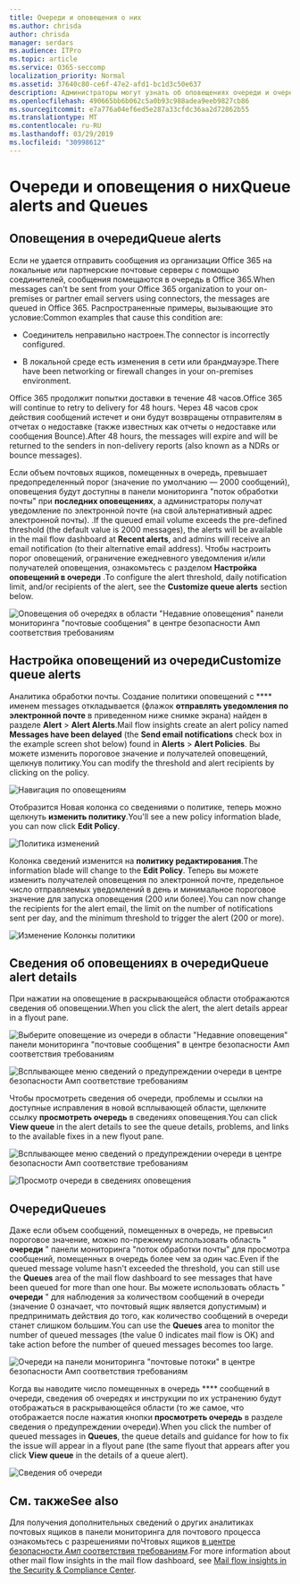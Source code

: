 ```yaml
---
title: Очереди и оповещения о них
ms.author: chrisda
author: chrisda
manager: serdars
ms.audience: ITPro
ms.topic: article
ms.service: O365-seccomp
localization_priority: Normal
ms.assetid: 37640c80-ce6f-47e2-afd1-bc1d3c50e637
description: Администраторы могут узнать об оповещениях очереди и очередях в панели мониторинга "почтовый ящик" в центре безопасности _Амп_ соответствия требованиям.
ms.openlocfilehash: 490665bb6b062c5a0b93c988adea9eeb9827cb86
ms.sourcegitcommit: e7a776a04ef6ed5e287a33cfdc36aa2d72862b55
ms.translationtype: MT
ms.contentlocale: ru-RU
ms.lasthandoff: 03/29/2019
ms.locfileid: "30998612"
---
```

# <a name="queue-alerts-and-queues"></a><span data-ttu-id="f12a3-103">Очереди и оповещения о них</span><span class="sxs-lookup"><span data-stu-id="f12a3-103">Queue alerts and Queues</span></span>

## <a name="queue-alerts"></a><span data-ttu-id="f12a3-104">Оповещения в очереди</span><span class="sxs-lookup"><span data-stu-id="f12a3-104">Queue alerts</span></span>

<span data-ttu-id="f12a3-105">Если не удается отправить сообщения из организации Office 365 на локальные или партнерские почтовые серверы с помощью соединителей, сообщения помещаются в очередь в Office 365.</span><span class="sxs-lookup"><span data-stu-id="f12a3-105">When messages can't be sent from your Office 365 organization to your on-premises or partner email servers using connectors, the messages are queued in Office 365.</span></span> <span data-ttu-id="f12a3-106">Распространенные примеры, вызывающие это условие:</span><span class="sxs-lookup"><span data-stu-id="f12a3-106">Common examples that cause this condition are:</span></span>

- <span data-ttu-id="f12a3-107">Соединитель неправильно настроен.</span><span class="sxs-lookup"><span data-stu-id="f12a3-107">The connector is incorrectly configured.</span></span>

- <span data-ttu-id="f12a3-108">В локальной среде есть изменения в сети или брандмауэре.</span><span class="sxs-lookup"><span data-stu-id="f12a3-108">There have been networking or firewall changes in your on-premises environment.</span></span>

<span data-ttu-id="f12a3-109">Office 365 продолжит попытки доставки в течение 48 часов.</span><span class="sxs-lookup"><span data-stu-id="f12a3-109">Office 365 will continue to retry to delivery for 48 hours.</span></span> <span data-ttu-id="f12a3-110">Через 48 часов срок действия сообщений истечет и они будут возвращены отправителям в отчетах о недоставке (также известных как отчеты о недоставке или сообщения Bounce).</span><span class="sxs-lookup"><span data-stu-id="f12a3-110">After 48 hours, the messages will expire and will be returned to the senders in non-delivery reports (also known as a NDRs or bounce messages).</span></span>

<span data-ttu-id="f12a3-111">Если объем почтовых ящиков, помещенных в очередь, превышает предопределенный порог (значение по умолчанию — 2000 сообщений), оповещения будут доступны в панели мониторинга "поток обработки почты" при **последних оповещениях**, а администраторы получат уведомление по электронной почте (на свой альтернативный адрес электронной почты). .</span><span class="sxs-lookup"><span data-stu-id="f12a3-111">If the queued email volume exceeds the pre-defined threshold (the default value is 2000 messages), the alerts will be available in the mail flow dashboard at **Recent alerts**, and admins will receive an email notification (to their alternative email address).</span></span> <span data-ttu-id="f12a3-112">Чтобы настроить порог оповещений, ограничение ежедневного уведомления и/или получателей оповещения, ознакомьтесь с разделом **Настройка оповещений в очереди** .</span><span class="sxs-lookup"><span data-stu-id="f12a3-112">To configure the alert threshold, daily notification limit, and/or recipients of the alert, see the **Customize queue alerts** section below.</span></span>

![Оповещения об очередях в области "Недавние оповещения" панели мониторинга "почтовые сообщения" в центре безопасности _Амп_ соответствия требованиям](media/5fc4a51c-6118-4270-960b-c6b176ef94ae.png)

## <a name="customize-queue-alerts"></a><span data-ttu-id="f12a3-114">Настройка оповещений из очереди</span><span class="sxs-lookup"><span data-stu-id="f12a3-114">Customize queue alerts</span></span>

<span data-ttu-id="f12a3-115">Аналитика обработки почты. Создание политики оповещений с \*\*\*\* именем messages откладывается (флажок **отправлять уведомления по электронной почте** в приведенном ниже снимке экрана) найден в разделе **Alert** \> **Alert Alerts**.</span><span class="sxs-lookup"><span data-stu-id="f12a3-115">Mail flow insights create an alert policy named **Messages have been delayed** (the **Send email notifications** check box in the example screen shot below) found in **Alerts** \> **Alert Policies**.</span></span> <span data-ttu-id="f12a3-116">Вы можете изменить пороговое значение и получателей оповещений, щелкнув политику.</span><span class="sxs-lookup"><span data-stu-id="f12a3-116">You can modify the threshold and alert recipients by clicking on the policy.</span></span>

![Навигация по оповещениям](media/efb95976-9e0b-484e-a2fd-093c5bc7a40f.png)

<span data-ttu-id="f12a3-118">Отобразится Новая колонка со сведениями о политике, теперь можно щелкнуть **изменить политику**.</span><span class="sxs-lookup"><span data-stu-id="f12a3-118">You'll see a new policy information blade, you can now click **Edit Policy**.</span></span>

![Политика изменений ](media/ed2aceae-3ee2-4849-a17e-87915987a7dd.png)

<span data-ttu-id="f12a3-120">Колонка сведений изменится на **политику редактирования**.</span><span class="sxs-lookup"><span data-stu-id="f12a3-120">The information blade will change to the **Edit Policy**.</span></span> <span data-ttu-id="f12a3-121">Теперь вы можете изменить получателей оповещения по электронной почте, предельное число отправляемых уведомлений в день и минимальное пороговое значение для запуска оповещения (200 или более).</span><span class="sxs-lookup"><span data-stu-id="f12a3-121">You can now change the recipients for the alert email, the limit on the number of notifications sent per day, and the minimum threshold to trigger the alert (200 or more).</span></span>

![Изменение Колонкы политики](media/c657cc74-7867-474c-b2c9-dc478449f990.png)

## <a name="queue-alert-details"></a><span data-ttu-id="f12a3-123">Сведения об оповещениях в очереди</span><span class="sxs-lookup"><span data-stu-id="f12a3-123">Queue alert details</span></span>

<span data-ttu-id="f12a3-124">При нажатии на оповещение в раскрывающейся области отображаются сведения об оповещении.</span><span class="sxs-lookup"><span data-stu-id="f12a3-124">When you click the alert, the alert details appear in a flyout pane.</span></span>

![Выберите оповещение из очереди в области "Недавние оповещения" панели мониторинга "почтовые сообщения" в центре безопасности _Амп_ соответствия требованиям](media/1f6b0e96-5b2c-41ef-9684-9d813b3fabe6.png)

![Всплывающее меню сведений о предупреждении очереди в центре безопасности _Амп_ соответствие требованиям](media/105c8fff-912f-4763-8806-2740ebdecd4b.png)

<span data-ttu-id="f12a3-127">Чтобы просмотреть сведения об очереди, проблемы и ссылки на доступные исправления в новой всплывающей области, щелкните ссылку **просмотреть очередь** в сведениях оповещения.</span><span class="sxs-lookup"><span data-stu-id="f12a3-127">You can click **View queue** in the alert details to see the queue details, problems, and links to the available fixes in a new flyout pane.</span></span>

![Всплывающее меню сведений о предупреждении очереди в центре безопасности _Амп_ соответствие требованиям](media/8ff60955-55ef-4f32-a966-85e02cb608d1.png)

![Просмотр очереди в сведениях оповещения](media/4eb088fe-5dd9-4bf4-b959-c1bb2545c515.png)

## <a name="queues"></a><span data-ttu-id="f12a3-130">Очереди</span><span class="sxs-lookup"><span data-stu-id="f12a3-130">Queues</span></span>

<span data-ttu-id="f12a3-131">Даже если объем сообщений, помещенных в очередь, не превысил пороговое значение, можно по-прежнему использовать область " **очереди** " панели мониторинга "поток обработки почты" для просмотра сообщений, помещенных в очередь более чем за один час.</span><span class="sxs-lookup"><span data-stu-id="f12a3-131">Even if the queued message volume hasn't exceeded the threshold, you can still use the **Queues** area of the mail flow dashboard to see messages that have been queued for more than one hour.</span></span> <span data-ttu-id="f12a3-132">Вы можете использовать область " **очереди** " для наблюдения за количеством сообщений в очереди (значение 0 означает, что почтовый ящик является допустимым) и предпринимать действия до того, как количество сообщений в очереди станет слишком большим.</span><span class="sxs-lookup"><span data-stu-id="f12a3-132">You can use the **Queues** area to monitor the number of queued messages (the value 0 indicates mail flow is OK) and take action before the number of queued messages becomes too large.</span></span>

![Очереди на панели мониторинга "почтовые потоки" в центре безопасности _Амп_ соответствия требованиям](media/0ef6e2ef-dd22-4363-9d4a-b20a00babc9f.png)

<span data-ttu-id="f12a3-134">Когда вы наводите число помещенных в очередь \*\*\*\* сообщений в очереди, сведения об очередях и инструкции по их устранению будут отображаться в раскрывающейся области (то же самое, что отображается после нажатия кнопки **просмотреть очередь** в разделе сведения о предупреждении очереди).</span><span class="sxs-lookup"><span data-stu-id="f12a3-134">When you click the number of queued messages in **Queues**, the queue details and guidance for how to fix the issue will appear in a flyout pane (the same flyout that appears after you click **View queue** in the details of a queue alert).</span></span>

![Сведения об очереди](media/4eb088fe-5dd9-4bf4-b959-c1bb2545c515.png)

## <a name="see-also"></a><span data-ttu-id="f12a3-136">См. также</span><span class="sxs-lookup"><span data-stu-id="f12a3-136">See also</span></span>

<span data-ttu-id="f12a3-137">Для получения дополнительных сведений о других аналитиках почтовых ящиков в панели мониторинга для почтового процесса ознакомьтесь с разрешениями поЧтовых ящиков [в центре безопасности _Амп_ соответствия требованиям](mail-flow-insights.md).</span><span class="sxs-lookup"><span data-stu-id="f12a3-137">For more information about other mail flow insights in the mail flow dashboard, see [Mail flow insights in the Security & Compliance Center](mail-flow-insights.md).</span></span>
